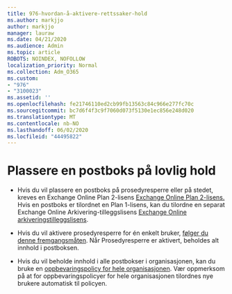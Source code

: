 ```yaml
---
title: 976-hvordan-å-aktivere-rettssaker-hold
ms.author: markjjo
author: markjjo
manager: lauraw
ms.date: 04/21/2020
ms.audience: Admin
ms.topic: article
ROBOTS: NOINDEX, NOFOLLOW
localization_priority: Normal
ms.collection: Adm_O365
ms.custom:
- "976"
- "3100023"
ms.assetid: ''
ms.openlocfilehash: fe21746110ed2cb99fb13563c84c966e277fc70c
ms.sourcegitcommit: bc7d6f4f3c9f7060d073f5130e1ec856e248d020
ms.translationtype: MT
ms.contentlocale: nb-NO
ms.lasthandoff: 06/02/2020
ms.locfileid: "44495822"
---
```

# <a name="place-a-mailbox-on-legal-hold"></a>Plassere en postboks på lovlig hold

- Hvis du vil plassere en postboks på prosedyresperre eller på stedet, kreves en Exchange Online Plan 2-lisens [Exchange Online Plan 2-lisens.](https://docs.microsoft.com/office365/servicedescriptions/office-365-platform-service-description/office-365-plan-options) Hvis en postboks er tilordnet en Plan 1-lisens, kan du tilordne en separat Exchange Online Arkivering-tilleggslisens [Exchange Online arkiveringstilleggslisens](https://docs.microsoft.com/office365/servicedescriptions/exchange-online-archiving-service-description).

- Hvis du vil aktivere prosedyresperre for én enkelt bruker, [følger du denne fremgangsmåten](https://docs.microsoft.com/microsoft-365/compliance/create-a-litigation-hold). Når Prosedyresperre er aktivert, beholdes alt innhold i postboksen.

- Hvis du vil beholde innhold i alle postbokser i organisasjonen, kan du bruke en [oppbevaringspolicy for hele organisasjonen](https://docs.microsoft.com/microsoft-365/compliance/retention-policies#applying-a-retention-policy-to-an-entire-organization-or-specific-locations). Vær oppmerksom på at for oppbevaringspolicyer for hele organisasjonen tilordnes nye brukere automatisk til policyen.
